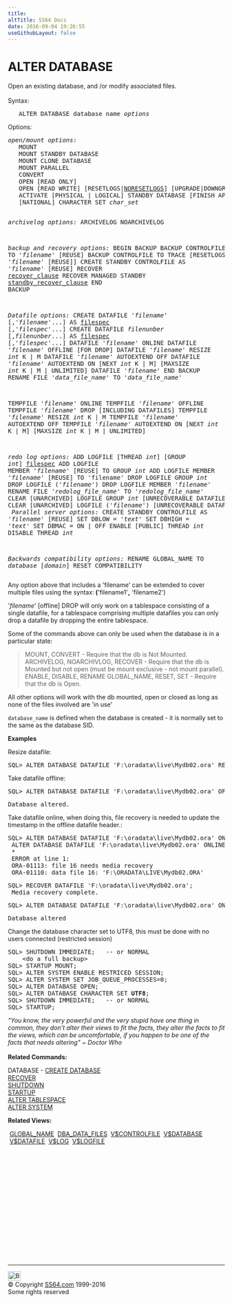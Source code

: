 ```yaml
---
title:
altTitle: SS64 Docs
date: 2016-09-04 19:26:55
useGithubLayout: false
---
```

<!-- #BeginLibraryItem "/Library/head_ora.lbi" --><!-- #EndLibraryItem --><h1>ALTER DATABASE</h1> 
<p>Open an existing database, and /or modify associated files.<br>
  <br>
  Syntax:</p>
<pre>   ALTER DATABASE database_name <i>options</i></pre>
<p>Options: </p>
<pre><i>open/mount options:</i>
   MOUNT
   MOUNT STANDBY DATABASE
   MOUNT CLONE DATABASE
   MOUNT PARALLEL
   CONVERT
   OPEN [READ ONLY]
   OPEN [READ WRITE] [RESETLOGS|<u>NORESETLOGS</u>] [UPGRADE|DOWNGRADE]
   ACTIVATE [PHYSICAL | LOGICAL] STANDBY DATABASE [FINISH APPLY]
   [NATIONAL] CHARACTER SET <i>char_set</i>

<i>archivelog options:</i>
   ARCHIVELOG
   NOARCHIVELOG

<i>backup and recovery options:</i>
   BEGIN BACKUP
   BACKUP CONTROLFILE TO '<i>filename</i>' [REUSE]
   BACKUP CONTROLFILE TO TRACE [RESETLOGS] [AS '<i>filename</i>' [REUSE]]
   CREATE STANDBY CONTROLFILE AS '<i>filename</i>' [REUSE]
   RECOVER <a href="clause_recover.html">recover_clause</a>
   RECOVER MANAGED STANDBY <a href="clause_recover_standby.html">standby_recover_clause</a>
   END BACKUP

<i>Datafile options:</i>
   CREATE DATAFILE '<i>filename</i>' [,'<i>filename</i>'...] AS <a href="clause_filespec.html">filespec</a> [,'<i>filespec</i>'...]
   CREATE DATAFILE <i>filenunber</i> [,<i>filenunber</i>...] AS <a href="clause_filespec.html">filespec</a> [,'<i>filespec</i>'...]
   DATAFILE '<i>filename</i>' ONLINE
   DATAFILE '<i>filename</i>' OFFLINE [FOR DROP]
   DATAFILE '<i>filename</i>' RESIZE <i>int</i> K | M
   DATAFILE '<i>filename</i>' AUTOEXTEND OFF
   DATAFILE '<i>filename</i>' AUTOEXTEND ON [NEXT <i>int</i> K | M] [MAXSIZE <i>int</i> K | M | UNLIMITED]
   DATAFILE '<i>filename</i>' END BACKUP
   RENAME FILE '<i>data_file_name</i>' TO '<i>data_file_name</i>'

   TEMPFILE '<i>filename</i>' ONLINE
   TEMPFILE '<i>filename</i>' OFFLINE
   TEMPFILE '<i>filename</i>' DROP [INCLUDING DATAFILES]
   TEMPFILE '<i>filename</i>' RESIZE <i>int</i> K | M
   TEMPFILE '<i>filename</i>' AUTOEXTEND OFF
   TEMPFILE '<i>filename</i>' AUTOEXTEND ON [NEXT <i>int</i> K | M] [MAXSIZE <i>int</i> K | M | UNLIMITED]

<i>redo log options:</i>
   ADD LOGFILE [THREAD <i>int</i>] [GROUP <i>int</i>] <a href="clause_filespec.html">filespec</a>
   ADD LOGFILE MEMBER '<i>filename</i>' [REUSE] TO GROUP <i>int</i>
   ADD LOGFILE MEMBER '<i>filename</i>' [REUSE] TO 'filename'
   DROP LOGFILE GROUP <i>int</i>
   DROP LOGFILE ('<i>filename</i>')
   DROP LOGFILE MEMBER '<i>filename</i>'
   RENAME FILE '<i>redolog_file_name</i>' TO '<i>redolog_file_name</i>'
   CLEAR [UNARCHIVED] LOGFILE GROUP <i>int</i> [UNRECOVERABLE DATAFILE]
   CLEAR [UNARCHIVED] LOGFILE ('<i>filename</i>') [UNRECOVERABLE DATAFILE]
<i>
Parallel server options:</i>
   CREATE STANDBY CONTROLFILE AS '<i>filename</i>' [REUSE]
   SET DBLOW = '<i>text</i>'
   SET DBHIGH = '<i>text</i>'
   SET DBMAC = ON | OFF
   ENABLE [PUBLIC] THREAD <i>int</i>
   DISABLE THREAD <i>int</i>

<i>Backwards compatibility options:</i>
   RENAME GLOBAL_NAME TO <i>database</i> [<i>domain</i>]
   RESET COMPATIBILITY</pre>
<p>Any option above that includes a 'filename' 
  can be extended to cover multiple files using the syntax:<b> (</b>'filename1'<b>,</b> 
'filename2')</p>
<p> <span class="code">'<i>filename</i>' [offline] DROP</span> will only work on a tablespace consisting of a single datafile, for a tablespace comprising multiple datafiles you can only drop a datafile by dropping the entire
tablespace.</p>
<p>Some of the commands above can only be used when the database is in a particular 
state:</p>
<blockquote>
<p>MOUNT, CONVERT - Require that the db is Not Mounted.<br>
  ARCHIVELOG, NOARCHIVLOG, RECOVER - Require that the db is Mounted but not open 
  (must be mount exclusive - not mount parallel).<br>
ENABLE, DISABLE, RENAME GLOBAL_NAME, RESET, SET - Require that the db is Open.</p>
</blockquote>
<p>All other options will work with the db mounted, open or closed as long as none 
of the files involved are 'in use'</p>
<p><code>database_name</code> is defined when the database is created - it is normally set to the same as the database SID.</p>
<p><b>Examples</b></p>
<p>Resize datafile:</p>
<pre>SQL&gt; ALTER DATABASE DATAFILE 'F:\oradata\live\Mydb02.ora' RESIZE 500m;</pre>
<p>Take datafile offline:</p>
<pre>SQL&gt; ALTER DATABASE DATAFILE 'F:\oradata\live\Mydb02.ora' OFFLINE;</pre>
<pre>Database altered.
</pre>
<p>Take datafile online, when doing this, file recovery is needed to update the timestamp in the offline datafile header.:</p>
<pre>SQL&gt; ALTER DATABASE DATAFILE 'F:\oradata\live\Mydb02.ora' ONLINE;
 ALTER DATABASE DATAFILE 'F:\oradata\live\Mydb02.ora' ONLINE
 *
 ERROR at line 1:
 ORA-01113: file 16 needs media recovery
 ORA-01110: data file 16: 'F:\ORADATA\LIVE\Mydb02.ORA'
</pre>
<pre>SQL&gt; RECOVER DATAFILE 'F:\oradata\live\Mydb02.ora';
 Media recovery complete.</pre>
<pre>SQL&gt; ALTER DATABASE DATAFILE 'F:\oradata\live\Mydb02.ora' ONLINE;</pre>
<pre>Database altered</pre>
<p>Change the database character set to UTF8, this must be done with no users connected (restricted session) </p>
<pre>SQL&gt; SHUTDOWN IMMEDIATE;   -- or NORMAL
    &lt;do a full backup&gt;
SQL&gt; STARTUP MOUNT;
SQL&gt; ALTER SYSTEM ENABLE RESTRICED SESSION;
SQL&gt; ALTER SYSTEM SET JOB_QUEUE_PROCESSES=0;
SQL&gt; ALTER DATABASE OPEN;
SQL&gt; ALTER DATABASE CHARACTER SET <b>UTF8</b>;
SQL&gt; SHUTDOWN IMMEDIATE;   -- or NORMAL
SQL&gt; STARTUP;
</pre>
<p><i class="quote">"You know, the very powerful and the very stupid have one thing in common, 
  they don't alter their views to fit the facts, they alter the facts to fit the 
  views, which can be uncomfortable, if you happen to be one of the facts that 
  needs altering" ~ Doctor 
  Who</i><br>
<br>
<b> Related Commands:</b></p>
<p>DATABASE - <a href="database_c.html">CREATE DATABASE</a> 
  <br>
  <a href="recover.html">RECOVER</a> <br>
  <a href="shutdown.html">SHUTDOWN</a> <br>
  <a href="startup.html">STARTUP</a> <br>
<a href="tablespace_a.html">ALTER TABLESPACE</a><br>
  <a href="system_a.html">ALTER SYSTEM</a> </p>
<p><b>Related Views:</b></p>
<p class="code"> &nbsp;<a href="../orad/GLOBAL_NAME.html">GLOBAL_NAME</a>   
&nbsp;<a href="../orad/DBA_DATA_FILES.html">DBA_DATA_FILES</a>   
&nbsp;<a href="../orav/V$CONTROLFILE.html">V$CONTROLFILE</a>   
&nbsp;<a href="../orav/V$DATABASE.html">V$DATABASE</a>   
&nbsp;<a href="../orav/V$DATAFILE.html">V$DATAFILE</a>   
&nbsp;<a href="../orav/V$LOG.html">V$LOG</a>   
&nbsp;<a href="../orav/V$LOGFILE.html">V$LOGFILE</a> </p><!-- #BeginLibraryItem "/Library/foot_ora.lbi" --><p>
<!-- oracle-footer -->
<ins class="adsbygoogle" style="display:inline-block;width:300px;height:250px" data-ad-client="ca-pub-6140977852749469" data-ad-slot="4275490898"></ins>
<script>
(adsbygoogle = window.adsbygoogle || []).push({});
</script></p>
<hr>
<div id="bl" class="footer"><a href="database_a.html#"><img src="../images/top.png" width="30" height="22" alt="Back to the Top"></a></div>
<div id="br" class="footer, tagline">© Copyright <a href="../index.html">SS64.com</a> 1999-2016<br>
Some rights reserved</div><!-- #EndLibraryItem -->

